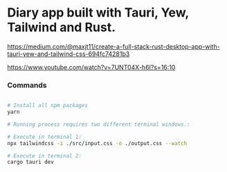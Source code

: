 # Diary app built with Tauri, Yew, Tailwind and Rust.

https://medium.com/@maxjt11/create-a-full-stack-rust-desktop-app-with-tauri-yew-and-tailwind-css-694fc74281b3

https://www.youtube.com/watch?v=7UNT04X-h6I?s=16:10

### Commands

```bash

# Install all npm packages
yarn

# Running process requires two different terminal windows.:

# Execute in terminal 1:
npx tailwindcss -i ./src/input.css -o ./output.css --watch

# Execute in terminal 2:
cargo tauri dev

```
